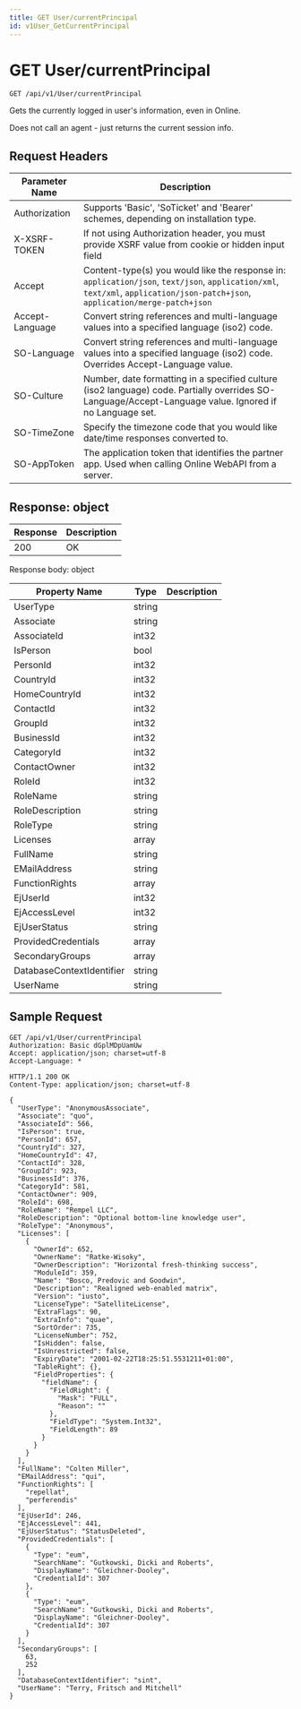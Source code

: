 ```yaml
---
title: GET User/currentPrincipal
id: v1User_GetCurrentPrincipal
---
```


# GET User/currentPrincipal

```http
GET /api/v1/User/currentPrincipal
```

Gets the currently logged in user's information, even in Online.

Does not call an agent - just returns the current session info.






## Request Headers

| Parameter Name | Description |
|----------------|-------------|
| Authorization  | Supports 'Basic', 'SoTicket' and 'Bearer' schemes, depending on installation type. |
| X-XSRF-TOKEN   | If not using Authorization header, you must provide XSRF value from cookie or hidden input field |
| Accept         | Content-type(s) you would like the response in: `application/json`, `text/json`, `application/xml`, `text/xml`, `application/json-patch+json`, `application/merge-patch+json` |
| Accept-Language | Convert string references and multi-language values into a specified language (iso2) code. |
| SO-Language | Convert string references and multi-language values into a specified language (iso2) code. Overrides Accept-Language value. |
| SO-Culture | Number, date formatting in a specified culture (iso2 language) code. Partially overrides SO-Language/Accept-Language value. Ignored if no Language set. |
| SO-TimeZone | Specify the timezone code that you would like date/time responses converted to. |
| SO-AppToken | The application token that identifies the partner app. Used when calling Online WebAPI from a server. |


## Response: object



| Response | Description |
|----------------|-------------|
| 200 | OK |

Response body: object

| Property Name | Type |  Description |
|----------------|------|--------------|
| UserType | string |  |
| Associate | string |  |
| AssociateId | int32 |  |
| IsPerson | bool |  |
| PersonId | int32 |  |
| CountryId | int32 |  |
| HomeCountryId | int32 |  |
| ContactId | int32 |  |
| GroupId | int32 |  |
| BusinessId | int32 |  |
| CategoryId | int32 |  |
| ContactOwner | int32 |  |
| RoleId | int32 |  |
| RoleName | string |  |
| RoleDescription | string |  |
| RoleType | string |  |
| Licenses | array |  |
| FullName | string |  |
| EMailAddress | string |  |
| FunctionRights | array |  |
| EjUserId | int32 |  |
| EjAccessLevel | int32 |  |
| EjUserStatus | string |  |
| ProvidedCredentials | array |  |
| SecondaryGroups | array |  |
| DatabaseContextIdentifier | string |  |
| UserName | string |  |

## Sample Request

```http!
GET /api/v1/User/currentPrincipal
Authorization: Basic dGplMDpUamUw
Accept: application/json; charset=utf-8
Accept-Language: *
```

```http_
HTTP/1.1 200 OK
Content-Type: application/json; charset=utf-8

{
  "UserType": "AnonymousAssociate",
  "Associate": "quo",
  "AssociateId": 566,
  "IsPerson": true,
  "PersonId": 657,
  "CountryId": 327,
  "HomeCountryId": 47,
  "ContactId": 328,
  "GroupId": 923,
  "BusinessId": 376,
  "CategoryId": 581,
  "ContactOwner": 909,
  "RoleId": 698,
  "RoleName": "Rempel LLC",
  "RoleDescription": "Optional bottom-line knowledge user",
  "RoleType": "Anonymous",
  "Licenses": [
    {
      "OwnerId": 652,
      "OwnerName": "Ratke-Wisoky",
      "OwnerDescription": "Horizontal fresh-thinking success",
      "ModuleId": 359,
      "Name": "Bosco, Predovic and Goodwin",
      "Description": "Realigned web-enabled matrix",
      "Version": "iusto",
      "LicenseType": "SatelliteLicense",
      "ExtraFlags": 90,
      "ExtraInfo": "quae",
      "SortOrder": 735,
      "LicenseNumber": 752,
      "IsHidden": false,
      "IsUnrestricted": false,
      "ExpiryDate": "2001-02-22T18:25:51.5531211+01:00",
      "TableRight": {},
      "FieldProperties": {
        "fieldName": {
          "FieldRight": {
            "Mask": "FULL",
            "Reason": ""
          },
          "FieldType": "System.Int32",
          "FieldLength": 89
        }
      }
    }
  ],
  "FullName": "Colten Miller",
  "EMailAddress": "qui",
  "FunctionRights": [
    "repellat",
    "perferendis"
  ],
  "EjUserId": 246,
  "EjAccessLevel": 441,
  "EjUserStatus": "StatusDeleted",
  "ProvidedCredentials": [
    {
      "Type": "eum",
      "SearchName": "Gutkowski, Dicki and Roberts",
      "DisplayName": "Gleichner-Dooley",
      "CredentialId": 307
    },
    {
      "Type": "eum",
      "SearchName": "Gutkowski, Dicki and Roberts",
      "DisplayName": "Gleichner-Dooley",
      "CredentialId": 307
    }
  ],
  "SecondaryGroups": [
    63,
    252
  ],
  "DatabaseContextIdentifier": "sint",
  "UserName": "Terry, Fritsch and Mitchell"
}
```